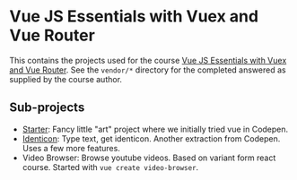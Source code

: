 # Vue JS Essentials with Vuex and Vue Router

This contains the projects used for the course [Vue JS Essentials with Vuex and Vue Router](https://www.udemy.com/vue-js-course/).
See the `vendor/*` directory for the completed answered as supplied by the course author.

## Sub-projects

* [Starter](./starter/index.html): Fancy little "art" project where we initially tried vue in Codepen.
* [Identicon](./identicon/index.html): Type text, get identicon. Another extraction from Codepen. Uses a few more features.
* Video Browser: Browse youtube videos. Based on variant form react course. Started with `vue create video-browser`.
